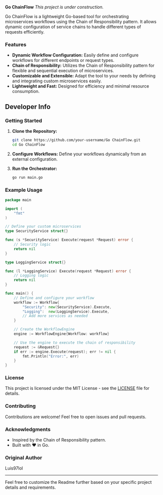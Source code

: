 **Go ChainFlow**
*This project is under construction.*

Go ChainFlow is a lightweight Go-based tool for orchestrating microservices workflows using the Chain of Responsibility pattern. It allows dynamic configuration of service chains to handle different types of requests efficiently.

### Features

- **Dynamic Workflow Configuration:** Easily define and configure workflows for different endpoints or request types.
- **Chain of Responsibility:** Utilizes the Chain of Responsibility pattern for flexible and sequential execution of microservices.
- **Customizable and Extensible:** Adapt the tool to your needs by defining and integrating custom microservices easily.
- **Lightweight and Fast:** Designed for efficiency and minimal resource consumption.

## Developer Info
### Getting Started

1. **Clone the Repository:**
   ```bash
   git clone https://github.com/your-username/Go ChainFlow.git
   cd Go ChainFlow
   ```

2. **Configure Workflows:**
   Define your workflows dynamically from an external configuration.

3. **Run the Orchestrator:**
   ```bash
   go run main.go
   ```

### Example Usage

```go
package main

import (
	"fmt"
)

// Define your custom microservices
type SecurityService struct{}

func (s *SecurityService) Execute(request *Request) error {
	// Security logic
	return nil
}

type LoggingService struct{}

func (l *LoggingService) Execute(request *Request) error {
	// Logging logic
	return nil
}

func main() {
	// Define and configure your workflow
	workflow := Workflow{
		"Security": new(SecurityService).Execute,
		"Logging":  new(LoggingService).Execute,
		// Add more services as needed
	}

	// Create the WorkflowEngine
	engine := WorkflowEngine{Workflow: workflow}

	// Use the engine to execute the chain of responsibility
	request := &Request{}
	if err := engine.Execute(request); err != nil {
		fmt.Println("Error:", err)
	}
}
```

### License

This project is licensed under the MIT License - see the [LICENSE](LICENSE) file for details.

### Contributing

Contributions are welcome! Feel free to open issues and pull requests.

### Acknowledgments

- Inspired by the Chain of Responsibility pattern.
- Built with ❤️ in Go.

### Original Author

Luis97lol

---

Feel free to customize the Readme further based on your specific project details and requirements.
